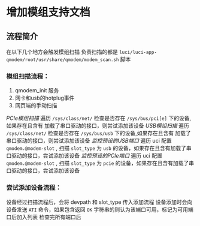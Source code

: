# 增加模组支持文档

## 流程简介

在以下几个地方会触发模组扫描
负责扫描的都是 ```luci/luci-app-qmodem/root/usr/share/qmodem/modem_scan.sh``` 脚本
### 模组扫描流程：

1. qmodem_init 服务
2. 网卡和usb的hotplug事件
3. 网页端的手动扫描

*PCIe模组扫描* 遍历 ```/sys/class/net/``` 检查是否存在 ```/sys/bus/pci[e]``` 下的设备,如果存在且含有 加载了串口驱动的接口，则尝试添加该设备
*USB模组扫描* 遍历 ```/sys/class/net/``` 检查是否存在 ```/sys/bus/usb``` 下的设备,如果存在且含有 加载了串口驱动的接口，则尝试添加该设备
*监控预设的USB端口* 遍历 uci 配置 ```qmodem.@modem-slot``` , 扫描 ```slot_type``` 为 ```usb``` 的设备，如果存在且含有加载了串口驱动的接口，尝试添加该设备
*监控预设的PCIe端口* 遍历 uci 配置 ```qmodem.@modem-slot``` , 扫描 ```slot_type``` 为 ```pcie``` 的设备，如果存在且含有加载了串口驱动的接口，尝试添加该设备

### 尝试添加设备流程：
设备经过扫描流程后，会将 devpath 和 slot_type 传入添加流程
设备添加时会向设备发送 ```ATI``` 命令，如果包含返回 ```OK``` 字符串的则认为该端口可用，标记为可用端口后加入列表
检查完所有端口后